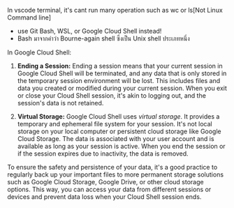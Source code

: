 In vscode terminal, it's cant run many operation such as wc or ls[Not Linux Command line]
- use Git Bash, WSL, or Google Cloud Shell instead!
- Bash มาจากคำว่า Bourne-again shell ซึ่งเป็น Unix shell ประเภทหนึ่ง

In Google Cloud Shell:

1. **Ending a Session:** Ending a session means that your current session in Google Cloud Shell will be terminated, and any data that is only stored in the temporary session environment will be lost. This includes files and data you created or modified during your current session. When you exit or close your Cloud Shell session, it's akin to logging out, and the session's data is not retained.

2. **Virtual Storage:** Google Cloud Shell uses *virtual storage*. It provides a temporary and ephemeral file system for your session. It's not local storage on your local computer or persistent cloud storage like Google Cloud Storage. The data is associated with your user account and is available as long as your session is active. When you end the session or if the session expires due to inactivity, the data is removed.

To ensure the safety and persistence of your data, it's a good practice to regularly back up your important files to more permanent storage solutions such as Google Cloud Storage, Google Drive, or other cloud storage options. This way, you can access your data from different sessions or devices and prevent data loss when your Cloud Shell session ends.